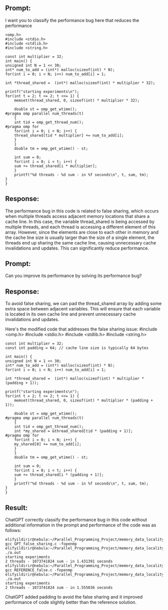 ## Prompt: 
I want you to classify the performance bug here that reduces the performance
  
    <omp.h>
    #include <stdio.h>
    #include <stdlib.h>
    #include <string.h> 

    const int multiplier = 32;
    int main() { 
    unsigned int N = 1 << 30;
    int* num_to_add = (int*) malloc(sizeof(int) * N); 
    for(int i = 0; i < N; i++) num_to_add[i] = 1;

    int *thread_shared =  (int*) malloc(sizeof(int) * multiplier * 32);
    
    printf("starting experiments\n");
    for(int t = 2; t <= 2; t <<= 1) {
        memset(thread_shared, 0, sizeof(int) * multiplier * 32);      

        double st = omp_get_wtime();
    #pragma omp parallel num_threads(t) 
        {
        int tid = omp_get_thread_num();
    #pragma omp for 
        for(int i = 0; i < N; i++) {
        thread_shared[tid * multiplier] += num_to_add[i];
        }
        }
        double tm = omp_get_wtime() - st;
        
        int sum = 0;
        for(int i = 0; i < t; i++) {
        sum += thread_shared[i * multiplier];
        }
        printf("%d threads - %d sum - in %f seconds\n", t, sum, tm);
    }
    }
## Response:
The performance bug in this code is related to false sharing, which occurs when multiple threads access adjacent memory locations that share a cache line. In this case, the variable thread_shared is being accessed by multiple threads, and each thread is accessing a different element of this array. However, since the elements are close to each other in memory and the cache line size is usually larger than the size of a single element, the threads end up sharing the same cache line, causing unnecessary cache invalidations and updates. This can significantly reduce performance.

## Prompt:
Can you improve its performance by solving its performance bug?

## Response:
To avoid false sharing, we can pad the thread_shared array by adding some extra space between adjacent variables. This will ensure that each variable is located in its own cache line and prevent unnecessary cache invalidations and updates.

Here's the modified code that addresses the false sharing issue:
    #include <omp.h>
    #include <stdio.h>
    #include <stdlib.h>
    #include <string.h> 

    const int multiplier = 32;
    const int padding = 64; // cache line size is typically 64 bytes

    int main() { 
    unsigned int N = 1 << 30;
    int* num_to_add = (int*) malloc(sizeof(int) * N); 
    for(int i = 0; i < N; i++) num_to_add[i] = 1;

    int *thread_shared =  (int*) malloc(sizeof(int) * multiplier * (padding + 1));
    
    printf("starting experiments\n");
    for(int t = 2; t <= 2; t <<= 1) {
        memset(thread_shared, 0, sizeof(int) * multiplier * (padding + 1));      

        double st = omp_get_wtime();
    #pragma omp parallel num_threads(t) 
        {
        int tid = omp_get_thread_num();
        int *my_shared = &thread_shared[tid * (padding + 1)];
    #pragma omp for 
        for(int i = 0; i < N; i++) {
        my_shared[0] += num_to_add[i];
        }
        }
        double tm = omp_get_wtime() - st;
        
        int sum = 0;
        for(int i = 0; i < t; i++) {
        sum += thread_shared[i * (padding + 1)];
        }
        printf("%d threads - %d sum - in %f seconds\n", t, sum, tm);
    }
    }
## Result:
ChatGPT correctly classify the performance bug in this code without additional information in the prompt and performance of the code was as follows:

    elifyildirir@nebula:~/Parallel_Programming_Project/memory_data_locality/example2$ gcc GPT_false_sharing.c -fopenmp
    elifyildirir@nebula:~/Parallel_Programming_Project/memory_data_locality/example2$ ./a.out 
    starting experiments
    2 threads - 1073741824 sum - in 1.431391 seconds
    elifyildirir@nebula:~/Parallel_Programming_Project/memory_data_locality/example2$ gcc REFERENCE_false.c -fopenmp
    elifyildirir@nebula:~/Parallel_Programming_Project/memory_data_locality/example2$ ./a.out 
    starting experiments
    2 threads - 1073741824 sum - in 1.555036 seconds


ChatGPT added padding to avoid the false sharing and it improved  performance of code slightly better than the reference solution.